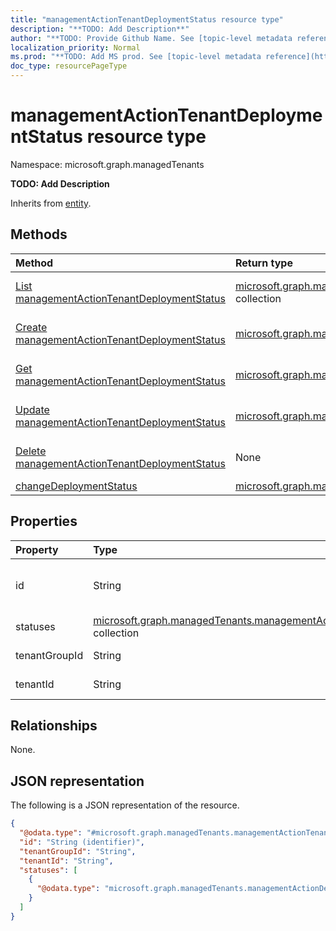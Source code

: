 ```yaml
---
title: "managementActionTenantDeploymentStatus resource type"
description: "**TODO: Add Description**"
author: "**TODO: Provide Github Name. See [topic-level metadata reference](https://msgo.azurewebsites.net/add/document/guidelines/metadata.html#topic-level-metadata)**"
localization_priority: Normal
ms.prod: "**TODO: Add MS prod. See [topic-level metadata reference](https://msgo.azurewebsites.net/add/document/guidelines/metadata.html#topic-level-metadata)**"
doc_type: resourcePageType
---
```


# managementActionTenantDeploymentStatus resource type

Namespace: microsoft.graph.managedTenants



**TODO: Add Description**


Inherits from [entity](../resources/managedtenants-entity.md).

## Methods
|Method|Return type|Description|
|:---|:---|:---|
|[List managementActionTenantDeploymentStatus](../api/managedtenants-managementactiontenantdeploymentstatus-list.md)|[microsoft.graph.managedTenants.managementActionTenantDeploymentStatus](../resources/managedtenants-managementactiontenantdeploymentstatus.md) collection|Get a list of the [managementActionTenantDeploymentStatus](../resources/managedtenants-managementactiontenantdeploymentstatus.md) objects and their properties.|
|[Create managementActionTenantDeploymentStatus](../api/managedtenants-managementactiontenantdeploymentstatus-create.md)|[microsoft.graph.managedTenants.managementActionTenantDeploymentStatus](../resources/managedtenants-managementactiontenantdeploymentstatus.md)|Create a new [managementActionTenantDeploymentStatus](../resources/managedtenants-managementactiontenantdeploymentstatus.md) object.|
|[Get managementActionTenantDeploymentStatus](../api/managedtenants-managementactiontenantdeploymentstatus-get.md)|[microsoft.graph.managedTenants.managementActionTenantDeploymentStatus](../resources/managedtenants-managementactiontenantdeploymentstatus.md)|Read the properties and relationships of a [managementActionTenantDeploymentStatus](../resources/managedtenants-managementactiontenantdeploymentstatus.md) object.|
|[Update managementActionTenantDeploymentStatus](../api/managedtenants-managementactiontenantdeploymentstatus-update.md)|[microsoft.graph.managedTenants.managementActionTenantDeploymentStatus](../resources/managedtenants-managementactiontenantdeploymentstatus.md)|Update the properties of a [managementActionTenantDeploymentStatus](../resources/managedtenants-managementactiontenantdeploymentstatus.md) object.|
|[Delete managementActionTenantDeploymentStatus](../api/managedtenants-managementactiontenantdeploymentstatus-delete.md)|None|Deletes a [managementActionTenantDeploymentStatus](../resources/managedtenants-managementactiontenantdeploymentstatus.md) object.|
|[changeDeploymentStatus](../api/managedtenants-managementactiontenantdeploymentstatus-changedeploymentstatus.md)|[microsoft.graph.managedTenants.managementActionDeploymentStatus](../resources/managedtenants-managementactiondeploymentstatus.md)|**TODO: Add Description**|

## Properties
|Property|Type|Description|
|:---|:---|:---|
|id|String|**TODO: Add Description** Inherited from [entity](../resources/managedtenants-entity.md).|
|statuses|[microsoft.graph.managedTenants.managementActionDeploymentStatus](../resources/managedtenants-managementactiondeploymentstatus.md) collection|**TODO: Add Description**|
|tenantGroupId|String|**TODO: Add Description**|
|tenantId|String|**TODO: Add Description**|

## Relationships
None.

## JSON representation
The following is a JSON representation of the resource.
<!-- {
  "blockType": "resource",
  "keyProperty": "id",
  "@odata.type": "microsoft.graph.managedTenants.managementActionTenantDeploymentStatus",
  "baseType": "microsoft.graph.entity",
  "openType": false
}
-->
``` json
{
  "@odata.type": "#microsoft.graph.managedTenants.managementActionTenantDeploymentStatus",
  "id": "String (identifier)",
  "tenantGroupId": "String",
  "tenantId": "String",
  "statuses": [
    {
      "@odata.type": "microsoft.graph.managedTenants.managementActionDeploymentStatus"
    }
  ]
}
```

